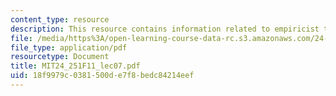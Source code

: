 ```yaml
---
content_type: resource
description: This resource contains information related to empiricist theories.
file: /media/https%3A/open-learning-course-data-rc.s3.amazonaws.com/24-251-introduction-to-philosophy-of-language-fall-2011/18f9979c0381500de7f8bedc84214eef_MIT24_251F11_lec07.pdf
file_type: application/pdf
resourcetype: Document
title: MIT24_251F11_lec07.pdf
uid: 18f9979c-0381-500d-e7f8-bedc84214eef
---
```

